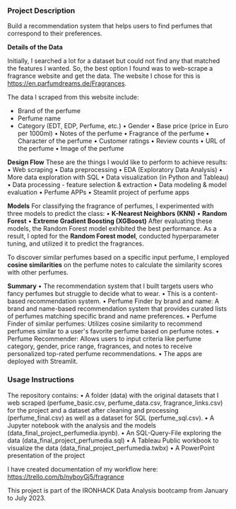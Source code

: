 ### Project Description
Build a recommendation system that helps users to find perfumes that correspond to their preferences.

**Details of the Data**

Initially, I searched a lot for a dataset but could not find any that matched the features I wanted. So, the best option I found was to web-scrape a fragrance website and get the data. The website I chose for this is https://en.parfumdreams.de/Fragrances.

The data I scraped from this website include:
- Brand of the perfume
- Perfume name
- Category (EDT, EDP, Perfume, etc.)
• Gender
• Base price (price in Euro per 1000ml)
• Notes of the perfume
• Fragrance of the perfume
• Character of the perfume
• Customer ratings
• Review counts
• URL of the perfume
• Image of the perfume

**Design Flow**
These are the things I would like to perform to achieve results:
• Web scraping
• Data preprocessing
• EDA (Exploratory Data Analysis)
• More data exploration with SQL
• Data visualization (in Python and Tableau)
• Data processing - feature selection & extraction
• Data modeling & model evaluation
• Perfume APPs
• Steamlit project of perfume apps 

**Models**
For classifying the fragrance of perfumes, I experimented with three models to predict the class:
• **K-Nearest Neighbors (KNN)**
• **Random Forest**
• **Extreme Gradient Boosting (XGBoost)**
After evaluating these models, the Random Forest model exhibited the best performance. As a result, I opted for the **Random Forest model**, conducted hyperparameter tuning, and utilized it to predict the fragrances.

To discover similar perfumes based on a specific input perfume, I employed **cosine similarities** on the perfume notes to calculate the similarity scores with other perfumes.

**Summary**
• The recommendation system that I built targets users who fancy perfumes but struggle to decide what to wear.
• This is a content-based recommendation system.
• Perfume Finder by brand and name: A brand and name-based recommendation system that provides curated lists of perfumes matching specific brand and name preferences.
• Perfume Finder of similar perfumes: Utilizes cosine similarity to recommend perfumes similar to a user's favorite perfume based on perfume notes.
• Perfume Recommender: Allows users to input criteria like perfume category, gender, price range, fragrances, and notes to receive personalized top-rated perfume recommendations.
• The apps are deployed with Streamlit.

### Usage Instructions

The repository contains:
•	A folder (data) with the original datasets that I web scraped (perfume_basic.csv, perfume_data.csv, fragrance_links.csv) for the project and a dataset after cleaning and processing (perfume_final.csv) as well as a dataset for SQL (perfume_sql.csv).
•	A Jupyter notebook with the analysis and the models (data_final_project_perfumedia.ipynb).
•	An SQL-Query-File exploring the data (data_final_project_perfumedia.sql)
•	A Tableau Public workbook to visualize the data (data_final_project_perfumedia.twbx)
• A PowerPoint presentation of the project

I have created documentation of my workflow here: https://trello.com/b/nyboyGj5/fragrance

This project is part of the IRONHACK Data Analysis bootcamp from January to July 2023.

